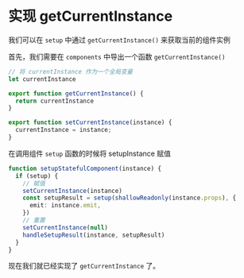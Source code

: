 # 实现 getCurrentInstance

我们可以在 `setup` 中通过 `getCurrentInstance()` 来获取当前的组件实例

首先，我们需要在 `components` 中导出一个函数 `getCurrentInstance()`

```ts
// 将 currentInstance 作为一个全局变量
let currentInstance

export function getCurrentInstance() {
  return currentInstance
}

export function setCurrentInstance(instance) {
  currentInstance = instance;
}
```

在调用组件 `setup` 函数的时候将 setupInstance 赋值

```ts
function setupStatefulComponent(instance) {
  if (setup) {
    // 赋值
    setCurrentInstance(instance)
    const setupResult = setup(shallowReadonly(instance.props), {
      emit: instance.emit,
    })
    // 重置
    setCurrentInstance(null)
    handleSetupResult(instance, setupResult)
  }
}
```

现在我们就已经实现了 `getCurrentInstance` 了。